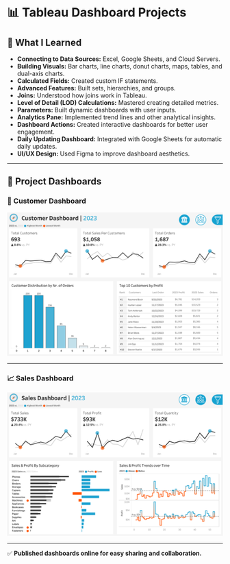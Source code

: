 # 📊 Tableau Dashboard Projects

## 🚀 What I Learned

- **Connecting to Data Sources:** Excel, Google Sheets, and Cloud Servers.
- **Building Visuals:** Bar charts, line charts, donut charts, maps, tables, and dual-axis charts.
- **Calculated Fields:** Created custom IF statements.
- **Advanced Features:** Built sets, hierarchies, and groups.
- **Joins:** Understood how joins work in Tableau.
- **Level of Detail (LOD) Calculations:** Mastered creating detailed metrics.
- **Parameters:** Built dynamic dashboards with user inputs.
- **Analytics Pane:** Implemented trend lines and other analytical insights.
- **Dashboard Actions:** Created interactive dashboards for better user engagement.
- **Daily Updating Dashboard:** Integrated with Google Sheets for automatic daily updates.
- **UI/UX Design:** Used Figma to improve dashboard aesthetics.

---

## 📌 Project Dashboards

### 🧠 Customer Dashboard
![Customer Dashboard](./Customer_Dashboard.png)

---

### 📈 Sales Dashboard
![Sales Dashboard](./Sales_Dashboard.png)

---

✅ **Published dashboards online for easy sharing and collaboration.**

